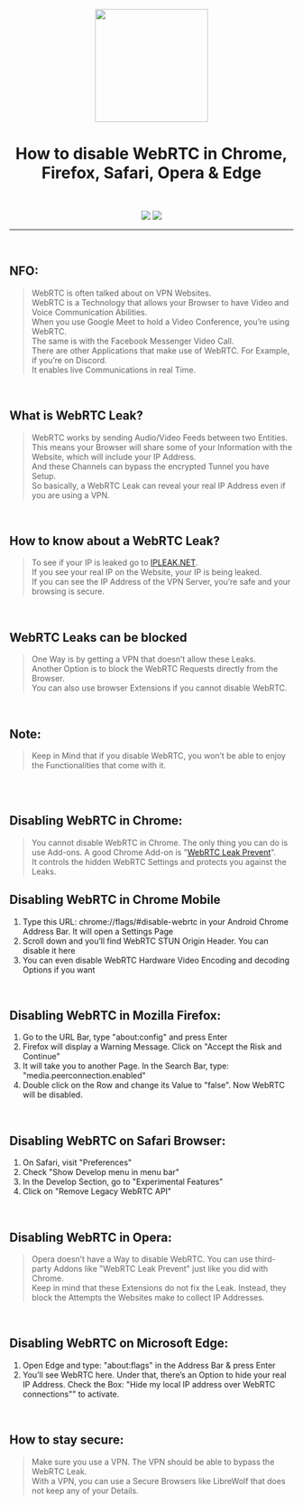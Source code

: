 <p align="center"><img src="https://i.ibb.co/ZSDdK5W/Disable-Web-RTC.png" width="200"></a>
<h1 align="center"><b>How to disable WebRTC in Chrome, Firefox, Safari, Opera & Edge</b></h1>
<br />

<p align="center">
<a href="https://www.paypal.com/cgi-bin/webscr?cmd=_s-xclick&hosted_button_id=HW8B98TVDLKWA" alt="Donate-PayPal"><img src="https://img.shields.io/badge/Donate-PayPal-blue"></a>
<a href="https://github.com/K3V1991/Donate-Crypto/blob/main/README.md" alt="Donate-Crypto"><img src="https://img.shields.io/badge/Donate-Crypto-yellow"></a>
</p>
<hr>
<br />

## NFO:
> WebRTC is often talked about on VPN Websites. <br />
WebRTC is a Technology that allows your Browser to have Video and Voice Communication Abilities. <br />
When you use Google Meet to hold a Video Conference, you’re using WebRTC. <br />
The same is with the Facebook Messenger Video Call. <br />
There are other Applications that make use of WebRTC. For Example, if you’re on Discord. <br />
It enables live Communications in real Time.
<br />

## What is WebRTC Leak?
> WebRTC works by sending Audio/Video Feeds between two Entities. <br />
This means your Browser will share some of your Information with the Website, which will include your IP Address. <br />
And these Channels can bypass the encrypted Tunnel you have Setup. <br />
So basically, a WebRTC Leak can reveal your real IP Address even if you are using a VPN.
<br />

## How to know about a WebRTC Leak?
> To see if your IP is leaked go to [IPLEAK.NET](https://ipleak.net/). <br />
If you see your real IP on the Website, your IP is being leaked. <br />
If you can see the IP Address of the VPN Server, you’re safe and your browsing is secure.
<br />

## WebRTC Leaks can be blocked
> One Way is by getting a VPN that doesn’t allow these Leaks. <br />
Another Option is to block the WebRTC Requests directly from the Browser. <br />
You can also use browser Extensions if you cannot disable WebRTC.
<br />

## Note:
> Keep in Mind that if you disable WebRTC, you won’t be able to enjoy the Functionalities that come with it.
<br />
<br />

## Disabling WebRTC in Chrome:
> You cannot disable WebRTC in Chrome. The only thing you can do is use Add-ons. A good Chrome Add-on is "[WebRTC Leak Prevent](https://chrome.google.com/webstore/detail/webrtc-leak-prevent/eiadekoaikejlgdbkbdfeijglgfdalml?hl=en)". <br />
It controls the hidden WebRTC Settings and protects you against the Leaks.

## Disabling WebRTC in Chrome Mobile
1. Type this URL: chrome://flags/#disable-webrtc in your Android Chrome Address Bar. It will open a Settings Page
2. Scroll down and you’ll find WebRTC STUN Origin Header. You can disable it here
3. You can even disable WebRTC Hardware Video Encoding and decoding Options if you want
<br />

## Disabling WebRTC in Mozilla Firefox:
1. Go to the URL Bar, type "about:config" and press Enter
2. Firefox will display a Warning Message. Click on "Accept the Risk and Continue"
3. It will take you to another Page. In the Search Bar, type: "media.peerconnection.enabled"
4. Double click on the Row and change its Value to "false". Now WebRTC will be disabled.
<br />

## Disabling WebRTC on Safari Browser:
1. On Safari, visit "Preferences"
2. Check "Show Develop menu in menu bar"
3. In the Develop Section, go to "Experimental Features"
4. Click on "Remove Legacy WebRTC API"
<br />

## Disabling WebRTC in Opera:
> Opera doesn’t have a Way to disable WebRTC. You can use third-party Addons like "WebRTC Leak Prevent" just like you did with Chrome. <br />
Keep in mind that these Extensions do not fix the Leak. Instead, they block the Attempts the Websites make to collect IP Addresses.
<br />

## Disabling WebRTC on Microsoft Edge:
1. Open Edge and type: "about:flags" in the Address Bar & press Enter
2. You’ll see WebRTC here. Under that, there’s an Option to hide your real IP Address. Check the Box: "Hide my local IP address over WebRTC connections"" to activate.
<br />

## How to stay secure:
> Make sure you use a VPN. The VPN should be able to bypass the WebRTC Leak. <br />
With a VPN, you can use a Secure Browsers like LibreWolf that does not keep any of your Details.
